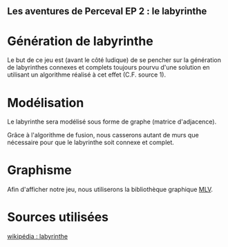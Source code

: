 ## Les aventures de Perceval EP 2 : le labyrinthe

# Génération de labyrinthe

Le but de ce jeu est (avant le côté ludique) de se pencher sur la génération
de labyrinthes connexes et complets toujours pourvu d'une solution en utilisant
un algorithme réalisé à cet effet (C.F. source 1).

# Modélisation

Le labyrinthe sera modélisé sous forme de graphe (matrice d'adjacence).

Grâce à l'algorithme de fusion, nous casserons autant de murs que nécessaire
pour que le labyrinthe soit connexe et complet.

# Graphisme

Afin d'afficher notre jeu, nous utiliserons la bibliothèque graphique
[MLV](http://www-igm.univ-mlv.fr/~boussica/mlv/api/French/html/index.html).

# Sources utilisées

[wikipédia : labyrinthe](https://fr.wikipedia.org/wiki/Modélisation_mathématique_de_labyrinthe)
